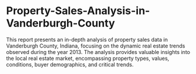 # Property-Sales-Analysis-in-Vanderburgh-County
This report presents an in-depth analysis of property sales data in Vanderburgh County, Indiana, focusing on the dynamic real estate trends observed during the year 2013. The analysis provides valuable insights into the local real estate market, encompassing property types, values, conditions, buyer demographics, and critical trends.

